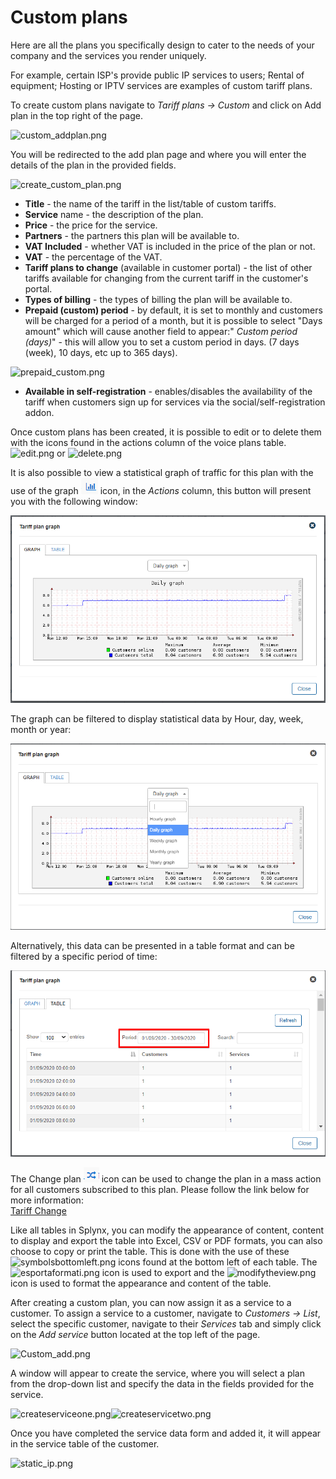 Custom plans
============

Here are all the plans you specifically design to cater to the needs of your company and the services you render uniquely.


For example, certain ISP's provide public IP services to users; Rental of equipment; Hosting or IPTV services are examples of custom tariff plans.

To create custom plans navigate to _Tariff plans → Custom_ and click on Add plan in the top right of the page.

![custom_addplan.png](custom_addplan.png)

You will be redirected to the add plan page and where you will enter the details of the plan in the provided fields.

![create_custom_plan.png](create_custom_plan.png)

* **Title** - the name of the tariff in the list/table of custom tariffs.
* **Service** name - the description of the plan.
* **Price** - the price for the service.
* **Partners** - the partners this plan will be available to.
* **VAT Included** - whether VAT is included in the price of the plan or not.
* **VAT** - the percentage of the VAT.
* **Tariff plans to change** (available in customer portal) - the list of other tariffs available for changing from the current tariff in the customer's portal.
* **Types of billing** - the types of billing the plan will be available to.
* **Prepaid (custom) period** - by default, it is set to monthly and customers will be charged for a period of a month, but it is possible to select "Days amount" which will cause another field to appear:" _Custom period (days)_" - this will allow you to set a custom period in days. (7 days (week), 10 days, etc up to 365 days).

![prepaid_custom.png](prepaid_custom.png)

* **Available in self-registration** -  enables/disables the availability of the tariff when customers sign up for services via the social/self-registration addon.


Once custom plans has been created, it is possible to edit or to delete them with the icons found in the actions column of the voice plans table.  <icon class="image-icon">![edit.png](edit.png)</icon> or <icon class="image-icon">![delete.png](delete.png)</icon>

It is also possible to view a statistical graph of traffic for this plan with the use of the graph <icon class="image-icon">![graph](graph.png)</icon> icon, in the *Actions* column, this button will present you with the following window:

![graph](graph2.png)

The graph can be filtered to display statistical data by Hour, day, week, month or year:

![graph](graph3.png)

Alternatively, this data can be presented in a table format and can be filtered by a specific period of time:

![Table](table.png)

The Change plan <icon class="image-icon">![icon](change_plan.png)</icon> icon can be used to change the plan in a mass action for all customers subscribed to this plan. Please follow the link below for more information:<br>
[Tariff Change](configuring_tariff_plans/tariff_change/tariff_change.md)

Like all tables in Splynx, you can modify the appearance of content, content to display and export the table into Excel, CSV or PDF formats, you can also choose to copy or print the table. This is done with the use of these <icon class="image-icon">![symbolsbottomleft.png](symbolsbottomleft.png)</icon>  icons found at the bottom left of each table. The <icon class="image-icon">![esportaformati.png](esportaformati.png)</icon> icon is used to export and the   <icon class="image-icon">![modifytheview.png](modifytheview.png)</icon> icon is used to format the appearance and content of the table.

After creating a custom plan, you can now assign it as a service to a customer. To assign a service to a customer, navigate to _Customers → List_, select the specific customer, navigate to their _Services_ tab and simply click on the *Add service* button located at the top left of the page.

![Custom_add.png](Custom_add.png)

A window will appear to create the service, where you will select a plan from the drop-down list and specify the data in the fields provided for the service.

![createserviceone.png](createserviceone.png)![createservicetwo.png](createservicetwo.png)

Once you have completed the service data form and added it, it will appear in the service table of the customer.

![static_ip.png](static_ip.png)

